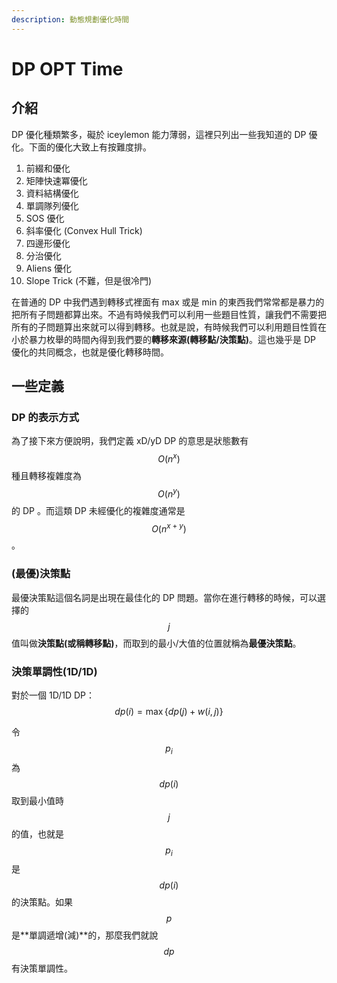 ```yaml
---
description: 動態規劃優化時間
---
```


# DP OPT Time

## 介紹

DP 優化種類繁多，礙於 iceylemon 能力薄弱，這裡只列出一些我知道的 DP 優化。下面的優化大致上有按難度排。

1. 前綴和優化
2. 矩陣快速冪優化
3. 資料結構優化
4. 單調隊列優化
5. SOS 優化
6. 斜率優化 \(Convex Hull Trick\)
7. 四邊形優化
8. 分治優化
9. Aliens 優化
10. Slope Trick \(不難，但是很冷門\)

在普通的 DP 中我們遇到轉移式裡面有 max 或是 min 的東西我們常常都是暴力的把所有子問題都算出來。不過有時候我們可以利用一些題目性質，讓我們不需要把所有的子問題算出來就可以得到轉移。也就是說，有時候我們可以利用題目性質在小於暴力枚舉的時間內得到我們要的**轉移來源\(轉移點/決策點\)**。這也幾乎是 DP 優化的共同概念，也就是優化轉移時間。

## 一些定義

### DP 的表示方式

為了接下來方便說明，我們定義 xD/yD DP 的意思是狀態數有 $$O(n^x)$$種且轉移複雜度為$$O(n^y)$$的 DP 。而這類 DP 未經優化的複雜度通常是$$O(n^{x+y})$$。

### \(最優\)決策點

最優決策點這個名詞是出現在最佳化的 DP 問題。當你在進行轉移的時候，可以選擇的$$j$$值叫做**決策點\(或稱轉移點\)**，而取到的最小/大值的位置就稱為**最優決策點**。

### 決策單調性\(1D/1D\)

對於一個 1D/1D DP：$$dp(i)=\max\{dp(j)+w(i,j)\}$$

令$$p_i$$為$$dp(i)$$取到最小值時$$j$$的值，也就是$$p_i$$是$$dp(i)$$的決策點。如果$$p$$是**單調遞增\(減\)**的，那麼我們就說$$dp$$有決策單調性。

